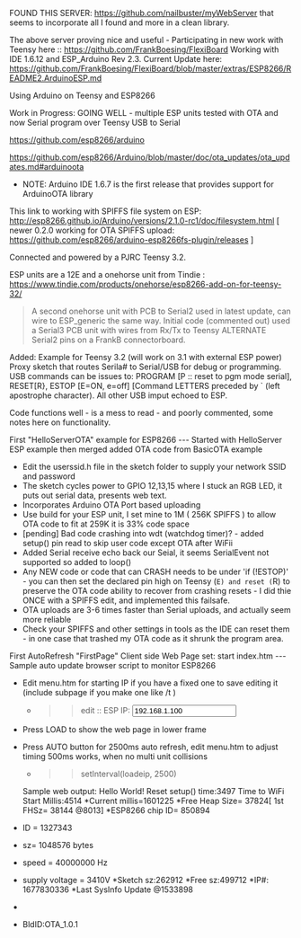 FOUND THIS SERVER: https://github.com/nailbuster/myWebServer that seems to incorporate all I found and more in a clean library.

The above server proving nice and useful - Participating in new work with Teensy here :: https://github.com/FrankBoesing/FlexiBoard
Working with IDE 1.6.12 and ESP_Arduino Rev 2.3.
Current Update here: https://github.com/FrankBoesing/FlexiBoard/blob/master/extras/ESP8266/README2.ArduinoESP.md

Using Arduino on Teensy and ESP8266

Work in Progress: GOING WELL - multiple ESP units tested with OTA and now Serial program over Teensy USB to Serial

https://github.com/esp8266/arduino

https://github.com/esp8266/Arduino/blob/master/doc/ota_updates/ota_updates.md#arduinoota
* NOTE: Arduino IDE 1.6.7 is the first release that provides support for ArduinoOTA library

This link to working with SPIFFS file system on ESP: http://esp8266.github.io/Arduino/versions/2.1.0-rc1/doc/filesystem.html
 [ newer 0.2.0 working for OTA SPIFFS upload: https://github.com/esp8266/arduino-esp8266fs-plugin/releases ]

Connected and powered by a PJRC Teensy 3.2.

ESP units are a 12E and a onehorse unit from Tindie : https://www.tindie.com/products/onehorse/esp8266-add-on-for-teensy-32/
> A second onehorse unit with PCB to Serial2 used in latest update, can wire to ESP_generic the same way. Initial code (commented out) used a Serial3 PCB unit with wires from Rx/Tx to Teensy ALTERNATE Serial2 pins on a FrankB connectorboard.

Added: Example for Teensy 3.2 (will work on 3.1 with external ESP power) Proxy sketch that routes Serila# to Serial/USB for debug or programming.  USB commands can be issues to: PROGRAM [P :: reset to pgm mode serial], RESET[R}, ESTOP [E=ON, e=off] [Command LETTERS preceded by ` (left apostrophe character). All other USB imput echoed to ESP.

Code functions well - is a mess to read - and poorly commented, some notes here on functionality.

First "HelloServerOTA" example for ESP8266
--- Started with HelloServer ESP example then merged added OTA code from BasicOTA example
* Edit the userssid.h file in the sketch folder to supply your network SSID and password 
* The sketch cycles power to GPIO 12,13,15  where I stuck an RGB LED, it puts out serial data, presents web text.
* Incorporates Arduino OTA Port based uploading
* Use build for your ESP unit, I set mine to 1M ( 256K SPIFFS ) to allow OTA code to fit at 259K it is 33% code space
* [pending] Bad code crashing into wdt (watchdog timer)? - added setup() pin read to skip user code except OTA after WiFii
* Added Serial receive echo back our Seial, it seems SerialEvent not supported so added to loop()
* Any NEW code or code that can CRASH needs to be under 'if (!ESTOP)' - you can then set the declared pin high on Teensy (`E) and reset (`R) to preserve the OTA code ability to recover from crashing resets - I did thie ONCE with a SPIFFS edit, and implemented this failsafe.
* OTA uploads are 3-6 times faster than Serial uploads, and actually seem more reliable
* Check your SPIFFS and other settings in tools as the IDE can reset them - in one case that trashed my OTA code as it shrunk the program area.

First AutoRefresh "FirstPage" Client side Web Page set: start index.htm
---Sample auto update browser script to monitor ESP8266
* Edit menu.htm for starting IP if you have a fixed one to save editing it (include subpage if you make one like /t )
  * >> edit :: ESP IP: <input type="text" name="espip" value="192.168.1.100">
* Press LOAD to show the web page in lower frame
* Press AUTO button for 2500ms auto refresh, edit menu.htm to adjust timing 500ms works, when no multi unit collisions
  * >> setInterval(loadeip, 2500) 

  
  Sample web output:
  Hello World! Reset setup() time:3497  Time to WiFi Start Millis:4514
*Current millis=1601225
*Free Heap Size= 37824[ 1st FHSz= 38144 @8013]
*ESP8266 chip ID= 850894
* ID = 1327343
* sz= 1048576 bytes
* speed = 40000000 Hz
* supply voltage = 3410V
*Sketch sz:262912
*Free sz:499712
*IP#: 1677830336
*Last SysInfo Update @1533898
*
* BldID:OTA_1.0.1
